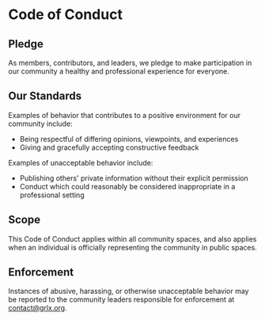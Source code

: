 # Code of Conduct

## Pledge

As members, contributors, and leaders, we pledge to make participation in our
community a healthy and professional experience for everyone.

## Our Standards

Examples of behavior that contributes to a positive environment for our
community include:

* Being respectful of differing opinions, viewpoints, and experiences
* Giving and gracefully accepting constructive feedback

Examples of unacceptable behavior include:

* Publishing others' private information without their explicit permission
* Conduct which could reasonably be considered inappropriate in a
  professional setting

## Scope

This Code of Conduct applies within all community spaces, and also applies when
an individual is officially representing the community in public spaces.

## Enforcement

Instances of abusive, harassing, or otherwise unacceptable behavior may be
reported to the community leaders responsible for enforcement at
contact@grlx.org.
